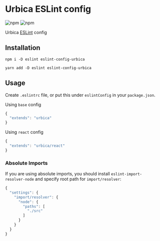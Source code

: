 # Urbica ESLint config

![npm](https://img.shields.io/npm/v/eslint-config-urbica.svg)
![npm](https://img.shields.io/npm/dt/eslint-config-urbica.svg)

Urbica [ESLint](https://eslint.org/) config

## Installation

```shell
npm i -D eslint eslint-config-urbica
```

```shell
yarn add -D eslint eslint-config-urbica
```

## Usage

Create `.eslintrc` file, or put this under `eslintConfig` in your `package.json`.

Using `base` config

```js
{
  "extends": "urbica"
}
```

Using `react` config

```js
{
  "extends": "urbica/react"
}
```

### Absolute Imports

If you are using absolute imports, you should install `eslint-import-resolver-node` and specify root path for `import/resolver`:

```js
{
  "settings": {
    "import/resolver": {
      "node": {
        "paths": [
          "./src"
        ]
      }
    }
  }
}
```
